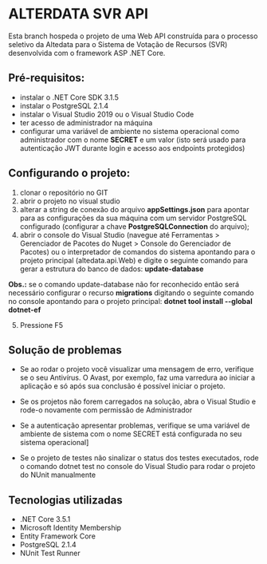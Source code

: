 # ALTERDATA SVR API

Esta branch hospeda o projeto de uma Web API construída para o processo seletivo da Altedata para o Sistema de Votação de Recursos (SVR) desenvolvida com o framework ASP .NET Core. 

## Pré-requisitos:

+ instalar o .NET Core SDK 3.1.5
+ instalar o PostgreSQL 2.1.4
+ instalar o Visual Studio 2019 ou o Visual Studio Code
+ ter acesso de administrador na máquina
+ configurar uma variável de ambiente no sistema operacional como administrador com o nome **SECRET** e um valor  (isto será usado para autenticação JWT durante login e acesso aos endpoints protegidos)

## Configurando o projeto:

1. clonar o repositório no GIT
2. abrir o projeto no visual studio
3. alterar a string de conexão do arquivo **appSettings.json** para apontar para as configurações da sua máquina com um servidor PostgreSQL configurado (configurar a chave **PostgreSQLConnection** do arquivo);
4. abrir o console do Visual Studio (navegue até Ferramentas > Gerenciador de Pacotes do Nuget > Console do Gerenciador de Pacotes) ou o interpretador de comandos do sistema apontando para o projeto principal (altedata.api.Web) e digite o seguinte comando para gerar a estrutura do banco de dados: **update-database**

**Obs.:** se o comando update-database não for reconhecido então será necessário configurar o recurso **migrations** digitando o seguinte comando no console apontando para o projeto principal: **dotnet tool install --global dotnet-ef**

5. Pressione F5 

## Solução de problemas

+ Se ao rodar o projeto você visualizar uma mensagem de erro, verifique se o seu Antivírus. O Avast, por exemplo, faz uma varredura ao iniciar a aplicação e só após sua conclusão é possível iniciar o projeto. 

+ Se os projetos não forem carregados na solução, abra o Visual Studio e rode-o novamente com permissão de Administrador

+ Se a autenticação apresentar problemas, verifique se uma variável de ambiente de sistema com o nome SECRET está configurada no seu sistema operacional]

+ Se o projeto de testes não sinalizar o status dos testes executados, rode o comando dotnet test no console do Visual Studio para rodar o projeto do NUnit manualmente


## Tecnologias utilizadas

- .NET Core 3.5.1
-  Microsoft Identity Membership
-  Entity Framework Core
-  PostgreSQL 2.1.4
- NUnit Test Runner
